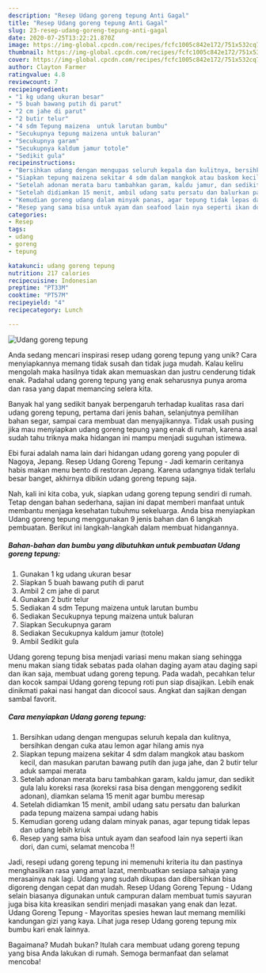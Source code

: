 ```yaml
---
description: "Resep Udang goreng tepung Anti Gagal"
title: "Resep Udang goreng tepung Anti Gagal"
slug: 23-resep-udang-goreng-tepung-anti-gagal
date: 2020-07-25T13:22:21.870Z
image: https://img-global.cpcdn.com/recipes/fcfc1005c842e172/751x532cq70/udang-goreng-tepung-foto-resep-utama.jpg
thumbnail: https://img-global.cpcdn.com/recipes/fcfc1005c842e172/751x532cq70/udang-goreng-tepung-foto-resep-utama.jpg
cover: https://img-global.cpcdn.com/recipes/fcfc1005c842e172/751x532cq70/udang-goreng-tepung-foto-resep-utama.jpg
author: Clayton Farmer
ratingvalue: 4.8
reviewcount: 7
recipeingredient:
- "1 kg udang ukuran besar"
- "5 buah bawang putih di parut"
- "2 cm jahe di parut"
- "2 butir telur"
- "4 sdm Tepung maizena  untuk larutan bumbu"
- "Secukupnya tepung maizena untuk baluran"
- "Secukupnya garam"
- "Secukupnya kaldum jamur totole"
- "Sedikit gula"
recipeinstructions:
- "Bersihkan udang dengan mengupas seluruh kepala dan kulitnya, bersihkan dengan cuka atau lemon agar hilang amis nya"
- "Siapkan tepung maizena sekitar 4 sdm dalam mangkok atau baskom kecil, dan masukan parutan bawang putih dan juga jahe, dan 2 butir telur aduk sampai merata"
- "Setelah adonan merata baru tambahkan garam, kaldu jamur, dan sedikit gula lalu koreksi rasa (koreksi rasa bisa dengan menggoreng sedikit adonan), diamkan selama 15 menit agar bumbu meresap"
- "Setelah didiamkan 15 menit, ambil udang satu persatu dan balurkan pada tepung maizena sampai udang habis"
- "Kemudian goreng udang dalam minyak panas, agar tepung tidak lepas dan udang lebih kriuk"
- "Resep yang sama bisa untuk ayam dan seafood lain nya seperti ikan dori, dan cumi, selamat mencoba !!"
categories:
- Resep
tags:
- udang
- goreng
- tepung

katakunci: udang goreng tepung 
nutrition: 217 calories
recipecuisine: Indonesian
preptime: "PT33M"
cooktime: "PT57M"
recipeyield: "4"
recipecategory: Lunch

---
```



![Udang goreng tepung](https://img-global.cpcdn.com/recipes/fcfc1005c842e172/751x532cq70/udang-goreng-tepung-foto-resep-utama.jpg)

Anda sedang mencari inspirasi resep udang goreng tepung yang unik? Cara menyiapkannya memang tidak susah dan tidak juga mudah. Kalau keliru mengolah maka hasilnya tidak akan memuaskan dan justru cenderung tidak enak. Padahal udang goreng tepung yang enak seharusnya punya aroma dan rasa yang dapat memancing selera kita.

Banyak hal yang sedikit banyak berpengaruh terhadap kualitas rasa dari udang goreng tepung, pertama dari jenis bahan, selanjutnya pemilihan bahan segar, sampai cara membuat dan menyajikannya. Tidak usah pusing jika mau menyiapkan udang goreng tepung yang enak di rumah, karena asal sudah tahu triknya maka hidangan ini mampu menjadi suguhan istimewa.

Ebi furai adalah nama lain dari hidangan udang goreng yang populer di Nagoya, Jepang. Resep Udang Goreng Tepung - Jadi kemarin ceritanya habis makan menu bento di restoran Jepang. Karena udangnya tidak terlalu besar banget, akhirnya dibikin udang goreng tepung saja.


Nah, kali ini kita coba, yuk, siapkan udang goreng tepung sendiri di rumah. Tetap dengan bahan sederhana, sajian ini dapat memberi manfaat untuk membantu menjaga kesehatan tubuhmu sekeluarga. Anda bisa menyiapkan Udang goreng tepung menggunakan 9 jenis bahan dan 6 langkah pembuatan. Berikut ini langkah-langkah dalam membuat hidangannya.

<!--inarticleads1-->

##### Bahan-bahan dan bumbu yang dibutuhkan untuk pembuatan Udang goreng tepung:

1. Gunakan 1 kg udang ukuran besar
1. Siapkan 5 buah bawang putih di parut
1. Ambil 2 cm jahe di parut
1. Gunakan 2 butir telur
1. Sediakan 4 sdm Tepung maizena  untuk larutan bumbu
1. Sediakan Secukupnya tepung maizena untuk baluran
1. Siapkan Secukupnya garam
1. Sediakan Secukupnya kaldum jamur (totole)
1. Ambil Sedikit gula


Udang goreng tepung bisa menjadi variasi menu makan siang sehingga menu makan siang tidak sebatas pada olahan daging ayam atau daging sapi dan ikan saja, membuat udang goreng tepung. Pada wadah, pecahkan telur dan kocok sampai Udang goreng tepung roti pun siap disajikan. Lebih enak dinikmati pakai nasi hangat dan dicocol saus. Angkat dan sajikan dengan sambal favorit. 

<!--inarticleads2-->

##### Cara menyiapkan Udang goreng tepung:

1. Bersihkan udang dengan mengupas seluruh kepala dan kulitnya, bersihkan dengan cuka atau lemon agar hilang amis nya
1. Siapkan tepung maizena sekitar 4 sdm dalam mangkok atau baskom kecil, dan masukan parutan bawang putih dan juga jahe, dan 2 butir telur aduk sampai merata
1. Setelah adonan merata baru tambahkan garam, kaldu jamur, dan sedikit gula lalu koreksi rasa (koreksi rasa bisa dengan menggoreng sedikit adonan), diamkan selama 15 menit agar bumbu meresap
1. Setelah didiamkan 15 menit, ambil udang satu persatu dan balurkan pada tepung maizena sampai udang habis
1. Kemudian goreng udang dalam minyak panas, agar tepung tidak lepas dan udang lebih kriuk
1. Resep yang sama bisa untuk ayam dan seafood lain nya seperti ikan dori, dan cumi, selamat mencoba !!


Jadi, resepi udang goreng tepung ini memenuhi kriteria itu dan pastinya menghasilkan rasa yang amat lazat, membuatkan sesiapa sahaja yang merasainya nak lagi. Udang yang sudah dikupas dan dibersihkan bisa digoreng dengan cepat dan mudah. Resep Udang Goreng Tepung - Udang selain biasanya digunakan untuk campuran dalam membuat tumis sayuran juga bisa kita kreasikan sendiri menjadi masakan yang enak dan lezat. Udang Goreng Tepung - Mayoritas spesies hewan laut memang memiliki kandungan gizi yang kaya. Lihat juga resep Udang goreng tepung mix bumbu kari enak lainnya. 

Bagaimana? Mudah bukan? Itulah cara membuat udang goreng tepung yang bisa Anda lakukan di rumah. Semoga bermanfaat dan selamat mencoba!

